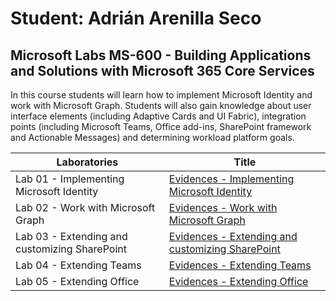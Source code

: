 # Student: Adrián Arenilla Seco
## Microsoft Labs MS-600 - Building Applications and Solutions with Microsoft 365 Core Services

In this course students will learn how to implement Microsoft Identity and work with Microsoft Graph. Students will also gain knowledge about user interface elements (including Adaptive Cards and UI Fabric), integration points (including Microsoft Teams, Office add-ins, SharePoint framework and Actionable Messages) and determining workload platform goals.

| Laboratories  | Title  |     
| ------------- | ------ |
| Lab 01 -  Implementing Microsoft Identity | [Evidences - Implementing Microsoft Identity](Lab01/00_EvidencesLab_01.md)
| Lab 02 - Work with Microsoft Graph | [Evidences - Work with Microsoft Graph](Lab02/00_EvidencesLab_02.md)
| Lab 03 - Extending and customizing SharePoint | [Evidences - Extending and customizing SharePoint](Lab03/00_EvidencesLab_03.md)
| Lab 04 - Extending Teams | [Evidences - Extending Teams](Lab04/00_EvidencesLab_04.md)
| Lab 05 - Extending Office | [Evidences - Extending Office ](Lab05/00_EvidencesLab_05.md)